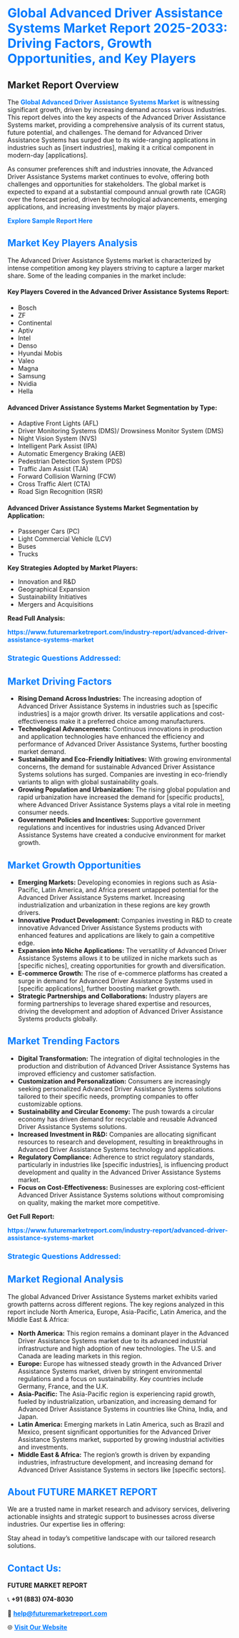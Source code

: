 <h1 style="color: #007BFF;">Global Advanced Driver Assistance Systems Market Report 2025-2033: Driving Factors, Growth Opportunities, and Key Players</h1>

<section id="overview">
<h2>Market Report Overview</h2>
<p>The <a href="https://www.futuremarketreport.com/industry-report/advanced-driver-assistance-systems-market" style="color: #007BFF; text-decoration: none;"><strong>Global Advanced Driver Assistance Systems Market</strong></a> is witnessing significant growth, driven by increasing demand across various industries. This report delves into the key aspects of the Advanced Driver Assistance Systems market, providing a comprehensive analysis of its current status, future potential, and challenges. The demand for Advanced Driver Assistance Systems has surged due to its wide-ranging applications in industries such as [insert industries], making it a critical component in modern-day [applications].</p>
<p>As consumer preferences shift and industries innovate, the Advanced Driver Assistance Systems market continues to evolve, offering both challenges and opportunities for stakeholders. The global market is expected to expand at a substantial compound annual growth rate (CAGR) over the forecast period, driven by technological advancements, emerging applications, and increasing investments by major players.</p>
</section>

<section id="overview">
<p><a href="https://www.futuremarketreport.com/request-sample/reportId=99396" style="color: #007BFF; text-decoration: none;"><strong>Explore Sample Report Here</strong></a></p>
</section>

<section id="key-players">
<h2 style="color: #007BFF;">Market Key Players Analysis</h2>
<p>The Advanced Driver Assistance Systems market is characterized by intense competition among key players striving to capture a larger market share. Some of the leading companies in the market include:</p>
<h4>Key Players Covered in the Advanced Driver Assistance Systems Report:</h4>
<ul><li>Bosch</li><li>ZF</li><li>Continental</li><li>Aptiv</li><li>Intel</li><li>Denso</li><li>Hyundai Mobis</li><li>Valeo</li><li>Magna</li><li>Samsung</li><li>Nvidia</li><li>Hella</li></ul>
<h4>Advanced Driver Assistance Systems Market Segmentation by Type:</h4>
<ul><li>Adaptive Front Lights (AFL)</li><li>Driver Monitoring Systems (DMS)/ Drowsiness Monitor System (DMS)</li><li>Night Vision System (NVS)</li><li>Intelligent Park Assist (IPA)</li><li>Automatic Emergency Braking (AEB)</li><li>Pedestrian Detection System (PDS)</li><li>Traffic Jam Assist (TJA)</li><li>Forward Collision Warning (FCW)</li><li>Cross Traffic Alert (CTA)</li><li>Road Sign Recognition (RSR)</li></ul>

<h4>Advanced Driver Assistance Systems Market Segmentation by Application:</h4>
<ul><li>Passenger Cars (PC)</li><li>Light Commercial Vehicle (LCV)</li><li>Buses</li><li>Trucks</li></ul>
<p><strong>Key Strategies Adopted by Market Players:</strong></p>
<ul>
<li>Innovation and R&D</li>
<li>Geographical Expansion</li>
<li>Sustainability Initiatives</li>
<li>Mergers and Acquisitions</li>
</ul>
</section>

<section>
<p><strong>Read Full Analysis: </strong></p><a href="https://www.futuremarketreport.com/industry-report/advanced-driver-assistance-systems-market" style="color: #007BFF; text-decoration: none;"><strong>https://www.futuremarketreport.com/industry-report/advanced-driver-assistance-systems-market</strong></a>
<h3 style="color: #007BFF;">Strategic Questions Addressed:</h3>
</section>

<section id="driving-factors">
<h2 style="color: #007BFF;">Market Driving Factors</h2>
<ul>
<li><strong>Rising Demand Across Industries:</strong> The increasing adoption of Advanced Driver Assistance Systems in industries such as [specific industries] is a major growth driver. Its versatile applications and cost-effectiveness make it a preferred choice among manufacturers.</li>
<li><strong>Technological Advancements:</strong> Continuous innovations in production and application technologies have enhanced the efficiency and performance of Advanced Driver Assistance Systems, further boosting market demand.</li>
<li><strong>Sustainability and Eco-Friendly Initiatives:</strong> With growing environmental concerns, the demand for sustainable Advanced Driver Assistance Systems solutions has surged. Companies are investing in eco-friendly variants to align with global sustainability goals.</li>
<li><strong>Growing Population and Urbanization:</strong> The rising global population and rapid urbanization have increased the demand for [specific products], where Advanced Driver Assistance Systems plays a vital role in meeting consumer needs.</li>
<li><strong>Government Policies and Incentives:</strong> Supportive government regulations and incentives for industries using Advanced Driver Assistance Systems have created a conducive environment for market growth.</li>
</ul>
</section>

<section id="growth-opportunities">
<h2 style="color: #007BFF;">Market Growth Opportunities</h2>
<ul>
<li><strong>Emerging Markets:</strong> Developing economies in regions such as Asia-Pacific, Latin America, and Africa present untapped potential for the Advanced Driver Assistance Systems market. Increasing industrialization and urbanization in these regions are key growth drivers.</li>
<li><strong>Innovative Product Development:</strong> Companies investing in R&D to create innovative Advanced Driver Assistance Systems products with enhanced features and applications are likely to gain a competitive edge.</li>
<li><strong>Expansion into Niche Applications:</strong> The versatility of Advanced Driver Assistance Systems allows it to be utilized in niche markets such as [specific niches], creating opportunities for growth and diversification.</li>
<li><strong>E-commerce Growth:</strong> The rise of e-commerce platforms has created a surge in demand for Advanced Driver Assistance Systems used in [specific applications], further boosting market growth.</li>
<li><strong>Strategic Partnerships and Collaborations:</strong> Industry players are forming partnerships to leverage shared expertise and resources, driving the development and adoption of Advanced Driver Assistance Systems products globally.</li>
</ul>
</section>

<section id="trending-factors">
<h2 style="color: #007BFF;">Market Trending Factors</h2>
<ul>
<li><strong>Digital Transformation:</strong> The integration of digital technologies in the production and distribution of Advanced Driver Assistance Systems has improved efficiency and customer satisfaction.</li>
<li><strong>Customization and Personalization:</strong> Consumers are increasingly seeking personalized Advanced Driver Assistance Systems solutions tailored to their specific needs, prompting companies to offer customizable options.</li>
<li><strong>Sustainability and Circular Economy:</strong> The push towards a circular economy has driven demand for recyclable and reusable Advanced Driver Assistance Systems solutions.</li>
<li><strong>Increased Investment in R&D:</strong> Companies are allocating significant resources to research and development, resulting in breakthroughs in Advanced Driver Assistance Systems technology and applications.</li>
<li><strong>Regulatory Compliance:</strong> Adherence to strict regulatory standards, particularly in industries like [specific industries], is influencing product development and quality in the Advanced Driver Assistance Systems market.</li>
<li><strong>Focus on Cost-Effectiveness:</strong> Businesses are exploring cost-efficient Advanced Driver Assistance Systems solutions without compromising on quality, making the market more competitive.</li>
</ul>
</section>

<section>
<p><strong>Get Full Report: </strong></p><a href="https://www.futuremarketreport.com/industry-report/advanced-driver-assistance-systems-market" style="color: #007BFF; text-decoration: none;"><strong>https://www.futuremarketreport.com/industry-report/advanced-driver-assistance-systems-market</strong></a>
<h3 style="color: #007BFF;">Strategic Questions Addressed:</h3>
</section>


<section id="regional-analysis">
<h2 style="color: #007BFF;">Market Regional Analysis</h2>
<p>The global Advanced Driver Assistance Systems market exhibits varied growth patterns across different regions. The key regions analyzed in this report include North America, Europe, Asia-Pacific, Latin America, and the Middle East & Africa:</p>
<ul>
<li><strong>North America:</strong> This region remains a dominant player in the Advanced Driver Assistance Systems market due to its advanced industrial infrastructure and high adoption of new technologies. The U.S. and Canada are leading markets in this region.</li>
<li><strong>Europe:</strong> Europe has witnessed steady growth in the Advanced Driver Assistance Systems market, driven by stringent environmental regulations and a focus on sustainability. Key countries include Germany, France, and the U.K.</li>
<li><strong>Asia-Pacific:</strong> The Asia-Pacific region is experiencing rapid growth, fueled by industrialization, urbanization, and increasing demand for Advanced Driver Assistance Systems in countries like China, India, and Japan.</li>
<li><strong>Latin America:</strong> Emerging markets in Latin America, such as Brazil and Mexico, present significant opportunities for the Advanced Driver Assistance Systems market, supported by growing industrial activities and investments.</li>
<li><strong>Middle East & Africa:</strong> The region’s growth is driven by expanding industries, infrastructure development, and increasing demand for Advanced Driver Assistance Systems in sectors like [specific sectors].</li>
</ul>
</section>

<footer>
<h2 style="color: #007BFF;">About FUTURE MARKET REPORT</h2>
<p>We are a trusted name in market research and advisory services, delivering actionable insights and strategic support to businesses across diverse industries. Our expertise lies in offering:</p>

<p>Stay ahead in today’s competitive landscape with our tailored research solutions.</p>

<h2 style="color: #007BFF;">Contact Us:</h2>
<p><strong>FUTURE MARKET REPORT</strong></p>
<p>📞 <strong>+91 (883) 074-8030</strong></p>
<p>📧 <strong><a href="mailto:help@futuremarketreport.com" style="color: #007BFF;">help@futuremarketreport.com</a></strong></p>
<p>🌐 <strong><a href="https://www.futuremarketreport.com/" style="color: #007BFF;">Visit Our Website</a></strong></p>
</footer>